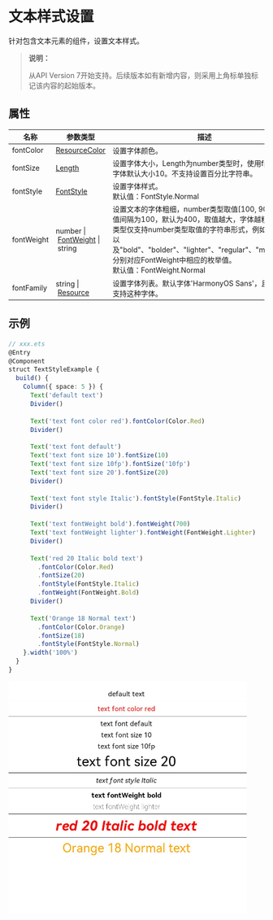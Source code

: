 # 文本样式设置

针对包含文本元素的组件，设置文本样式。

>  **说明：**
>
> 从API Version 7开始支持。后续版本如有新增内容，则采用上角标单独标记该内容的起始版本。



## 属性


| 名称         | 参数类型                                      | 描述                                    |
| -----------| ---------------------------------------- | ------------------------------------ |
| fontColor  | [ResourceColor](ts-types.md#resourcecolor)  | 设置字体颜色。                                 |
| fontSize   | [Length](ts-types.md#length)  | 设置字体大小，Length为number类型时，使用fp单位。字体默认大小10。不支持设置百分比字符串。    |
| fontStyle  | [FontStyle](ts-appendix-enums.md#fontstyle)  | 设置字体样式。<br>默认值：FontStyle.Normal         |
| fontWeight | number&nbsp;\|&nbsp;[FontWeight](ts-appendix-enums.md#fontweight)&nbsp;\|&nbsp;string  | 设置文本的字体粗细，number类型取值[100,&nbsp;900]，取值间隔为100，默认为400，取值越大，字体越粗。string类型仅支持number类型取值的字符串形式，例如"400"，以及"bold"、"bolder"、"lighter"、"regular"、"medium"，分别对应FontWeight中相应的枚举值。<br/>默认值：FontWeight.Normal  |
| fontFamily | string&nbsp;\|&nbsp;[Resource](ts-types.md#resource)  | 设置字体列表。默认字体'HarmonyOS Sans'，且当前只支持这种字体。|


## 示例

```ts
// xxx.ets
@Entry
@Component
struct TextStyleExample {
  build() {
    Column({ space: 5 }) {
      Text('default text')
      Divider()
      
      Text('text font color red').fontColor(Color.Red)
      Divider()
      
      Text('text font default')
      Text('text font size 10').fontSize(10)
      Text('text font size 10fp').fontSize('10fp')
      Text('text font size 20').fontSize(20)
      Divider()
      
      Text('text font style Italic').fontStyle(FontStyle.Italic)
      Divider()
      
      Text('text fontWeight bold').fontWeight(700)
      Text('text fontWeight lighter').fontWeight(FontWeight.Lighter)
      Divider()
      
      Text('red 20 Italic bold text')
        .fontColor(Color.Red)
        .fontSize(20)
        .fontStyle(FontStyle.Italic)
        .fontWeight(FontWeight.Bold)
      Divider()
      
      Text('Orange 18 Normal text')
        .fontColor(Color.Orange)
        .fontSize(18)
        .fontStyle(FontStyle.Normal)
    }.width('100%')
  }
}
```

![textstyle](figures/textstyle.png)
